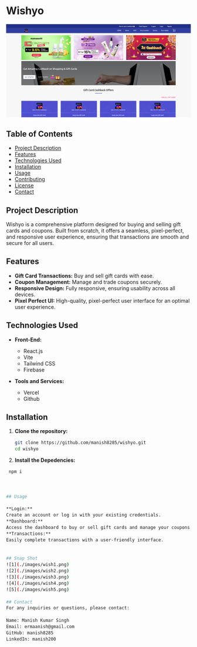 # Wishyo

![Wishyo](./images/wishyo1.png)

## Table of Contents

- [Project Description](#project-description)
- [Features](#features)
- [Technologies Used](#technologies-used)
- [Installation](#installation)
- [Usage](#usage)
- [Contributing](#contributing)
- [License](#license)
- [Contact](#contact)

## Project Description

Wishyo is a comprehensive platform designed for buying and selling gift cards and coupons. Built from scratch, it offers a seamless, pixel-perfect, and responsive user experience, ensuring that transactions are smooth and secure for all users.

## Features

- **Gift Card Transactions:** Buy and sell gift cards with ease.
- **Coupon Management:** Manage and trade coupons securely.
- **Responsive Design:** Fully responsive, ensuring usability across all devices.
- **Pixel Perfect UI:** High-quality, pixel-perfect user interface for an optimal user experience.

## Technologies Used

- **Front-End:**
  - React.js
  - Vite
  - Tailwind CSS
  - Firebase

- **Tools and Services:**
  - Vercel
  - Github

## Installation  

1. **Clone the repository:**

   ```bash
   git clone https://github.com/manish8285/wishyo.git
   cd wishyo 

1. **Install the Depedencies:**
  ```bash
   npm i 



## Usage

**Login:**  
Create an account or log in with your existing credentials. 
**Dashboard:**
 Access the dashboard to buy or sell gift cards and manage your coupons. 
**Transactions:**
Easily complete transactions with a user-friendly interface. 


## Snap Shot  
![1](./images/wish1.png)
![2](./images/wish2.png)
![3](./images/wish3.png)
![4](./images/wish4.png)
![5](./images/wish5.png)

## Contact
For any inquiries or questions, please contact: 

Name: Manish Kumar Singh 
Email: ermaanish@gmail.com 
GitHub: manish8285 
LinkedIn: manish200 

